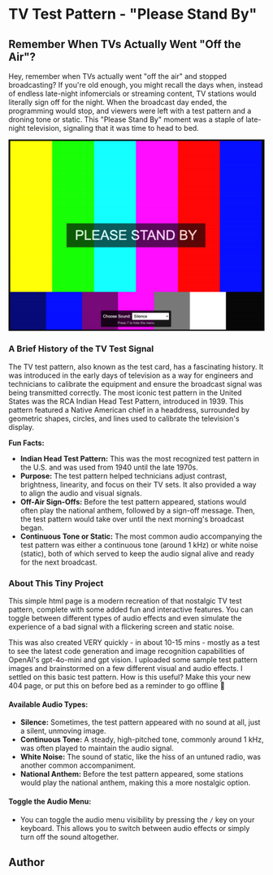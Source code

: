 # TV Test Pattern - "Please Stand By"

## Remember When TVs Actually Went "Off the Air"?

Hey, remember when TVs actually went "off the air" and stopped broadcasting? If you're old enough, you might recall the days when, instead of endless late-night infomercials or streaming content, TV stations would literally sign off for the night. When the broadcast day ended, the programming would stop, and viewers were left with a test pattern and a droning tone or static. This "Please Stand By" moment was a staple of late-night television, signaling that it was time to head to bed.

![standby.png](standby.png)

### A Brief History of the TV Test Signal

The TV test pattern, also known as the test card, has a fascinating history. It was introduced in the early days of television as a way for engineers and technicians to calibrate the equipment and ensure the broadcast signal was being transmitted correctly. The most iconic test pattern in the United States was the RCA Indian Head Test Pattern, introduced in 1939. This pattern featured a Native American chief in a headdress, surrounded by geometric shapes, circles, and lines used to calibrate the television's display.

**Fun Facts:**

- **Indian Head Test Pattern:** This was the most recognized test pattern in the U.S. and was used from 1940 until the late 1970s.
- **Purpose:** The test pattern helped technicians adjust contrast, brightness, linearity, and focus on their TV sets. It also provided a way to align the audio and visual signals.
- **Off-Air Sign-Offs:** Before the test pattern appeared, stations would often play the national anthem, followed by a sign-off message. Then, the test pattern would take over until the next morning's broadcast began.
- **Continuous Tone or Static:** The most common audio accompanying the test pattern was either a continuous tone (around 1 kHz) or white noise (static), both of which served to keep the audio signal alive and ready for the next broadcast.

### About This Tiny Project

This simple html page is a modern recreation of that nostalgic TV test pattern, complete with some added fun and interactive features. You can toggle between different types of audio effects and even simulate the experience of a bad signal with a flickering screen and static noise.

This was also created VERY quickly - in about 10-15 mins - mostly as a test to see the latest code generation and image recognition capabilities of OpenAI's gpt-4o-mini and gpt vision.  I uploaded some sample test pattern images and brainstormed on a few different visual and audio effects.  I settled on this basic test pattern.  How is this useful?  Make this your new 404 page, or put this on before bed as a reminder to go offline 🙂

#### Available Audio Types:

- **Silence:** Sometimes, the test pattern appeared with no sound at all, just a silent, unmoving image.
- **Continuous Tone:** A steady, high-pitched tone, commonly around 1 kHz, was often played to maintain the audio signal.
- **White Noise:** The sound of static, like the hiss of an untuned radio, was another common accompaniment.
- **National Anthem:** Before the test pattern appeared, some stations would play the national anthem, making this a more nostalgic option.

#### Toggle the Audio Menu:

- You can toggle the audio menu visibility by pressing the `/` key on your keyboard. This allows you to switch between audio effects or simply turn off the sound altogether.

## Author

